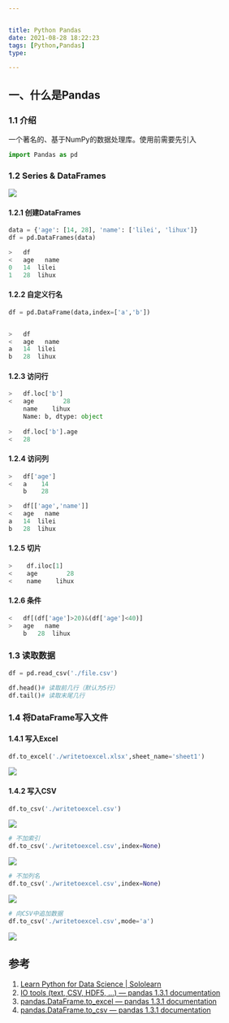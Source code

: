 ```yaml
---


title: Python Pandas
date: 2021-08-28 18:22:23
tags: [Python,Pandas]
type:

---
```



## 一、什么是Pandas


### 1.1 介绍

一个著名的、基于NumPy的数据处理库。使用前需要先引入

```python
import Pandas as pd
```


### 1.2 Series & DataFrames

![](https://gitee.com/qiebzps/pic/raw/master/img/20210815140551.png#alt=)


#### 1.2.1 创建DataFrames

```python
data = {'age': [14, 28], 'name': ['lilei', 'lihux']}
df = pd.DataFrames(data)

>   df
<   age   name
0   14  lilei
1   28  lihux
```


#### 1.2.2 自定义行名

```python
df = pd.DataFrame(data,index=['a','b'])


>   df
<   age   name
a   14  lilei
b   28  lihux
```


#### 1.2.3 访问行

```python
> 	df.loc['b']
< 	age        28
	name    lihux
	Name: b, dtype: object
	
>	df.loc['b'].age
< 	28
```


#### 1.2.4 访问列

```python
>	df['age']
< 	a    14
	b    28

>	df[['age','name']]
<	age   name
a   14  lilei
b   28  lihux
```


#### 1.2.5 切片

```python
>    df.iloc[1]
<    age        28
<    name    lihux
```


#### 1.2.6 条件

```python
<   df[(df['age']>20)&(df['age']<40)]
>   age   name
	b   28  lihux
```


### 1.3 读取数据

```python
df = pd.read_csv('./file.csv')

df.head()# 读取前几行（默认为5行）
df.tail()# 读取末尾几行
```


### 1.4 将DataFrame写入文件


#### 1.4.1 写入Excel

```python
df.to_excel('./writetoexcel.xlsx',sheet_name='sheet1')
```

![](https://gitee.com/qiebzps/pic/raw/master/img/20210815160102.png#alt=)


#### 1.4.2 写入CSV

```python
df.to_csv('./writetoexcel.csv')
```

![](https://gitee.com/qiebzps/pic/raw/master/img/20210815160050.png#alt=)

```python
# 不加索引
df.to_csv('./writetoexcel.csv',index=None)
```

![](https://gitee.com/qiebzps/pic/raw/master/img/20210815160913.png#alt=)

```python
# 不加列名
df.to_csv('./writetoexcel.csv',index=None)
```

![](https://gitee.com/qiebzps/pic/raw/master/img/20210815161140.png#alt=)

```python
# 向CSV中追加数据
df.to_csv('./writetoexcel.csv',mode='a')
```

![](https://gitee.com/qiebzps/pic/raw/master/img/20210815162301.png#alt=)


## 参考

1. [Learn Python for Data Science | Sololearn](https://www.sololearn.com/learning/1161)
2. [IO tools (text, CSV, HDF5, …) — pandas 1.3.1 documentation](https://pandas.pydata.org/docs/user_guide/io.html?highlight=writer)
3. [pandas.DataFrame.to_excel — pandas 1.3.1 documentation](https://pandas.pydata.org/pandas-docs/stable/reference/api/pandas.DataFrame.to_excel.html)
4. [pandas.DataFrame.to_csv — pandas 1.3.1 documentation](https://pandas.pydata.org/pandas-docs/stable/reference/api/pandas.DataFrame.to_csv.html)
